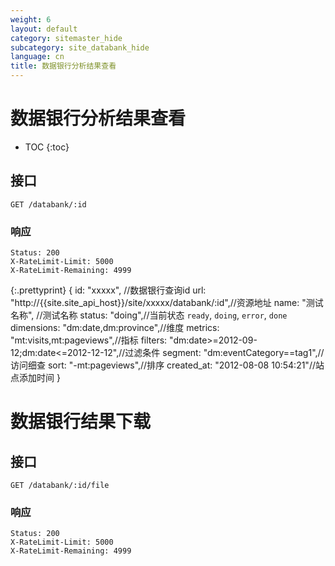 ```yaml
---
weight: 6
layout: default
category: sitemaster_hide
subcategory: site_databank_hide
language: cn
title: 数据银行分析结果查看
---
```


# 数据银行分析结果查看

* TOC
{:toc}


## 接口

    GET /databank/:id

### 响应

    Status: 200
    X-RateLimit-Limit: 5000
    X-RateLimit-Remaining: 4999

{:.prettyprint}
    {
        id: "xxxxx", //数据银行查询id
        url: "http://{{site.site_api_host}}/site/xxxxx/databank/:id",//资源地址
        name: "测试名称", //测试名称
        status: "doing",//当前状态 `ready`, `doing`, `error`, `done`
        dimensions: "dm:date,dm:province",//维度
        metrics: "mt:visits,mt:pageviews",//指标
        filters: "dm:date>=2012-09-12;dm:date<=2012-12-12",//过滤条件
        segment: "dm:eventCategory==tag1",//访问细查
        sort: "-mt:pageviews",//排序
        created_at: "2012-08-08 10:54:21"//站点添加时间
    }

# 数据银行结果下载

## 接口

    GET /databank/:id/file

### 响应

    Status: 200
    X-RateLimit-Limit: 5000
    X-RateLimit-Remaining: 4999
